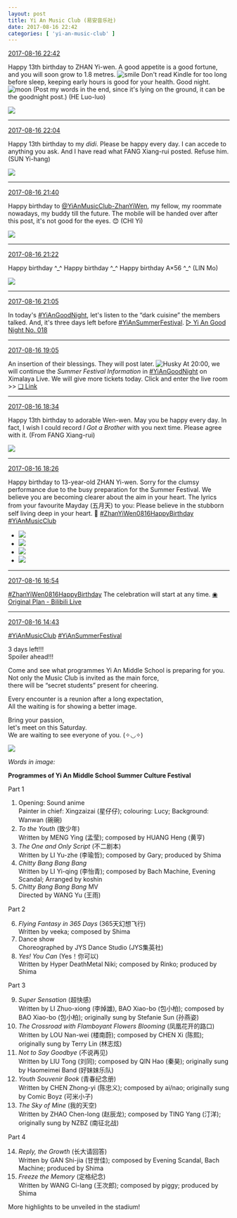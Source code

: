 ```yaml
---
layout: post
title: Yi An Music Club (易安音乐社)
date: 2017-08-16 22:42
categories: [ 'yi-an-music-club' ]
---
```


<div class="weibo-info">
  <a href="http://weibo.com/6094546964/FhpF2tPIV">2017-08-16 22:42</a>
</div>

Happy 13th birthday to ZHAN Yi-wen. A good appetite is a good fortune, and you will soon grow to 1.8 metres. ![smile](http://img.t.sinajs.cn/t4/appstyle/expression/ext/normal/5c/huanglianwx_org.gif) Don't read Kindle for too long before sleep, keeping early hours is good for your health. Good night. ![moon](http://img.t.sinajs.cn/t4/appstyle/expression/ext/normal/b9/moon.gif) (Post my words in the end, since it's lying on the ground, it can be the goodnight post.) (HE Luo-luo)

<!-- more -->

<a href="https://wx3.sinaimg.cn/mw690/006Es64Agy1fily2ir1eqj31w02io1l2.jpg">
  <img class="weibo-pic-preview" src="https://wx3.sinaimg.cn/orj360/006Es64Agy1fily2ir1eqj31w02io1l2.jpg" />
</a>

---

<div class="weibo-info">
  <a href="http://weibo.com/6094546964/FhppSdvxI">2017-08-16 22:04</a>
</div>

Happy 13th birthday to my *didi*. Please be happy every day. I can accede to anything you ask. And I have read what FANG Xiang-rui posted. Refuse him. (SUN Yi-hang)

<a href="https://wx1.sinaimg.cn/mw690/006Es64Agy1filwze8ncpj31w02ionpg.jpg">
  <img class="weibo-pic-preview" src="https://wx1.sinaimg.cn/orj360/006Es64Agy1filwze8ncpj31w02ionpg.jpg" />
</a>

---

<div class="weibo-info">
  <a href="http://weibo.com/6094546964/FhpfUmLTM">2017-08-16 21:40</a>
</div>

Happy birthday to [@YiAnMusicClub-ZhanYiWen](http://weibo.com/u/6108090526), my fellow, my roommate nowadays, my buddy till the future. The mobile will be handed over after this post, it's not good for the eyes. :blush: (CHI Yi)

<a href="https://wx3.sinaimg.cn/mw690/006Es64Agy1filwa317bfj31w02iohdx.jpg">
  <img class="weibo-pic-preview" src="https://wx3.sinaimg.cn/orj360/006Es64Agy1filwa317bfj31w02iohdx.jpg" />
</a>

---

<div class="weibo-info">
  <a href="http://weibo.com/6094546964/Fhp8I9fQi">2017-08-16 21:22</a>
</div>

Happy birthday ^\_^ Happy birthday ^\_^ Happy birthday A×56 ^\_^ (LIN Mo)

<a href="https://wx2.sinaimg.cn/mw690/006Es64Agy1filvrmpxsij31w02io4qs.jpg">
  <img class="weibo-pic-preview" src="https://wx2.sinaimg.cn/orj360/006Es64Agy1filvrmpxsij31w02io4qs.jpg" />
</a>

---

<div class="weibo-info">
  <a href="http://weibo.com/6094546964/Fhp1D1QLs">2017-08-16 21:05</a>
</div>

In today's [#YiAnGoodNight](http://weibo.com/p/10080892b104a59bff303ca883e7931b5b916e), let's listen to the “dark cuisine” the members talked. And, it's three days left before [#YiAnSummerFestival](http://weibo.com/p/100808584ecb6c041592aa973c9a8aa9b6bd18). [▷ Yi An Good Night No. 018](http://www.ximalaya.com/78339006/sound/47579803/)

---

<div class="weibo-info">
  <a href="http://weibo.com/6094546964/Fhof9ylmg">2017-08-16 19:05</a>
</div>

An insertion of their blessings. They will post later. ![Husky](http://img.t.sinajs.cn/t4/appstyle/expression/ext/normal/74/moren_hashiqi_org.png) At 20:00, we will continue the *Summer Festival Information* in [#YiAnGoodNight](http://weibo.com/p/10080892b104a59bff303ca883e7931b5b916e) on Ximalaya Live. We will give more tickets today. Click and enter the live room >> [❏ Link](http://liveroom.ximalaya.com/live/room/14816)

---

<div class="weibo-info">
  <a href="http://weibo.com/6094546964/Fho2wxCVE">2017-08-16 18:34</a>
</div>

Happy 13th birthday to adorable Wen-wen. May you be happy every day. In fact, I wish I could record *I Got a Brother* with you next time. Please agree with it. (From FANG Xiang-rui)

<a href="https://wx4.sinaimg.cn/mw690/006Es64Agy1filqwngg9wj31w02ioe84.jpg">
  <img class="weibo-pic-preview" src="https://wx4.sinaimg.cn/orj360/006Es64Agy1filqwngg9wj31w02ioe84.jpg" />
</a>

---

<div class="weibo-info">
  <a href="http://weibo.com/6094546964/FhnZquhRQ">2017-08-16 18:26</a>
</div>

Happy birthday to 13-year-old ZHAN Yi-wen. Sorry for the clumsy performance due to the busy preparation for the Summer Festival. We believe you are becoming clearer about the aim in your heart. The lyrics from your favourite Mayday (五月天) to you: Please believe in the stubborn self living deep in your heart. :birthday: [#ZhanYiWen0816HappyBirthday](http://weibo.com/p/100808e90c27e29fd56a164beec8fd0714ca44) [#YiAnMusicClub](http://weibo.com/p/100808beae2e3e05b17b64f63ebedca39f19b2/super_index)

<ul class="weibo-pic-list-2">
  <li class="weibo-pic">
    <a href="https://wx1.sinaimg.cn/mw690/006Es64Agy1filqjdy6akj32p81stnpf.jpg"><img src="https://wx1.sinaimg.cn/thumb150/006Es64Agy1filqjdy6akj32p81stnpf.jpg" /></a>
  </li>
  <li class="weibo-pic">
    <a href="https://wx1.sinaimg.cn/mw690/006Es64Agy1filqja7omfj32p81stkjn.jpg"><img src="https://wx1.sinaimg.cn/thumb150/006Es64Agy1filqja7omfj32p81stkjn.jpg" /></a>
  </li>
  <li class="weibo-pic">
    <a href="https://wx4.sinaimg.cn/mw690/006Es64Agy1filqji00j9j32p81qp7wk.jpg"><img src="https://wx4.sinaimg.cn/thumb150/006Es64Agy1filqji00j9j32p81qp7wk.jpg" /></a>
  </li>
  <li class="weibo-pic">
    <a href="https://wx4.sinaimg.cn/mw690/006Es64Agy1filqjldav4j32p81sue84.jpg"><img src="https://wx4.sinaimg.cn/thumb150/006Es64Agy1filqjldav4j32p81sue84.jpg" /></a>
  </li>
</ul>

---

<div class="weibo-info">
  <a href="http://weibo.com/6094546964/FhnnP1cIV">2017-08-16 16:54</a>
</div>

[#ZhanYiWen0816HappyBirthday](http://weibo.com/p/100808e90c27e29fd56a164beec8fd0714ca44) The celebration will start at any time. [◉ Original Plan - Bilibili Live](https://live.bilibili.com/3980290)

---

<div class="weibo-info">
  <a href="http://weibo.com/6094546964/FhmwyBODp">2017-08-16 14:43</a>
</div>

[#YiAnMusicClub](http://weibo.com/p/100808beae2e3e05b17b64f63ebedca39f19b2/super_index) [#YiAnSummerFestival](http://weibo.com/p/100808584ecb6c041592aa973c9a8aa9b6bd18)

3 days left!!!  
Spoiler ahead!!!

Come and see what programmes Yi An Middle School is preparing for you.  
Not only the Music Club is invited as the main force,  
there will be “secret students” present for cheering.

Every encounter is a reunion after a long expectation,  
All the waiting is for showing a better image.

Bring your passion,  
let's meet on this Saturday.  
We are waiting to see everyone of you. (✧◡✧)

<a href="https://wx1.sinaimg.cn/mw690/006Es64Agy1filk69mwm1j31pm5txu10.jpg">
  <img class="weibo-pic-preview" src="https://wx1.sinaimg.cn/orj360/006Es64Agy1filk69mwm1j31pm5txu10.jpg" />
</a>

*Words in image:*

**Programmes of Yi An Middle School Summer Culture Festival**

Part 1

1. Opening: Sound anime  
Painter in chief: Xingzaizai (星仔仔); colouring: Lucy; Background: Wanwan (碗碗)
2. *To the Youth* (致少年)  
Written by MENG Ying (孟莹); composed by HUANG Heng (黄亨)
3. *The One and Only Script* (不二剧本)  
Written by LI Yu-zhe (李瑜哲); composed by Gary; produced by Shima
4. *Chitty Bang Bang Bang*  
Written by LI Yi-qing (李怡青); composed by Bach Machine, Evening Scandal; Arranged by koshin
5. *Chitty Bang Bang Bang* MV  
Directed by WANG Yu (王雨)

Part 2

6. *Flying Fantasy in 365 Days* (365天幻想飞行)  
Written by veeka; composed by Shima
7. Dance show  
Choreographed by JYS Dance Studio (JYS集英社)
8. *Yes! You Can* (Yes！你可以)  
Written by Hyper DeathMetal Niki; composed by Rinko; produced by Shima

Part 3

9. *Super Sensation* (超快感)  
Written by LI Zhuo-xiong (李焯雄), BAO Xiao-bo (包小柏); composed by BAO Xiao-bo (包小柏); originally sung by Stefanie Sun (孙燕姿)
10. *The Crossroad with Flamboyant Flowers Blooming* (凤凰花开的路口)  
Written by LOU Nan-wei (楼南蔚); composed by CHEN Xi (陈熙); originally sung by Terry Lin (林志炫)
11. *Not to Say Goodbye* (不说再见)  
Written by LIU Tong (刘同); composed by QIN Hao (秦昊); originally sung by Haomeimei Band (好妹妹乐队)
12. *Youth Souvenir Book* (青春纪念册)  
Written by CHEN Zhong-yi (陈忠义); composed by ai/nao; originally sung by Comic Boyz (可米小子)
13. *The Sky of Mine* (我的天空)  
Written by ZHAO Chen-long (赵辰龙); composed by TING Yang (汀洋); originally sung by NZBZ (南征北战)

Part 4

14. *Reply, the Growth* (长大请回答)  
Written by GAN Shi-jia (甘世佳); composed by Evening Scandal, Bach Machine; produced by Shima
15. *Freeze the Memory* (定格纪念)  
Written by WANG Ci-lang (王次郎); composed by piggy; produced by Shima

More highlights to be unveiled in the stadium!
